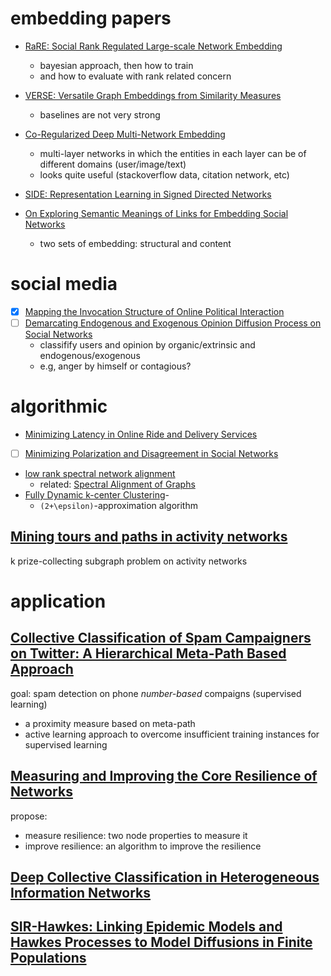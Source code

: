 # embedding papers

- [RaRE: Social Rank Regulated Large-scale Network Embedding](http://yangy.org/works/ge/rare.pdf)
  - bayesian approach, then how to train 
  - and how to evaluate with rank related concern

- [VERSE: Versatile Graph Embeddings from Similarity Measures](https://arxiv.org/pdf/1803.04742.pdf)
  - baselines are not very strong

- [Co-Regularized Deep Multi-Network Embedding](https://dl.acm.org/citation.cfm?id=3178876.3186113)
  - multi-layer networks in which the entities in each layer can be of different domains (user/image/text)
  - looks quite useful (stackoverflow data, citation network, etc)

- [SIDE: Representation Learning in Signed Directed Networks](https://datalab.snu.ac.kr/side/resources/side.pdf)

- [On Exploring Semantic Meanings of Links for Embedding Social Networks](http://www2.comp.polyu.edu.hk/%7Ecslcxu/papers/IIRL.pdf)
  - two sets of embedding: structural and content

# social media

- [X] [Mapping the Invocation Structure of Online Political Interaction](apr/invocation-graph.md)
- [ ] [Demarcating Endogenous and Exogenous Opinion Diffusion Process on Social Networks](https://dl.acm.org/citation.cfm?id=3186121)
  - classifify users and opinion by organic/extrinsic and endogenous/exogenous
  - e.g, anger by himself or contagious?

# algorithmic

- [Minimizing Latency in Online Ride and Delivery Services](apr/vehicle-routing-problem.md)
- [ ] [Minimizing Polarization and Disagreement in Social Networks](apr/min-polarization.md)
- [low rank spectral network alignment](https://dl.acm.org/citation.cfm?id=3178876.3186128)
  - related: [Spectral Alignment of Graphs](https://arxiv.org/pdf/1602.04181.pdf)
- [Fully Dynamic k-center Clustering](https://dl.acm.org/citation.cfm?id=3178876.3186124)-
  - `(2+\epsilon)`-approximation algorithm

## [Mining tours and paths in activity networks](https://pdfs.semanticscholar.org/dc38/d7db53a74d91849c55cca1678451493c567e.pdf)

k prize-collecting subgraph problem on activity networks

# application

## [Collective Classification of Spam Campaigners on Twitter: A Hierarchical Meta-Path Based Approach](https://arxiv.org/abs/1802.04168)

goal: spam detection on phone *number-based* compaigns (supervised learning)

- a proximity measure based on meta-path
- active learning approach to overcome insufficient training instances for supervised learning


## [Measuring and Improving the Core Resilience of Networks](https://dl.acm.org/citation.cfm?id=3186127)

propose:

- measure resilience: two node properties to measure it
- improve resilience: an algorithm to improve the resilience


## [Deep Collective Classification in Heterogeneous Information Networks](https://dl.acm.org/citation.cfm?id=3186106)




## [SIR-Hawkes: Linking Epidemic Models and Hawkes Processes to Model Diffusions in Finite Populations](https://arxiv.org/abs/1711.01679)





